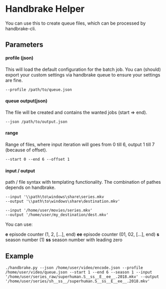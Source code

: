 # Handbrake Helper

You can use this to create queue files, which can be processed by handbrake-cli.

## Parameters


#### profile (json)

This will load the default configuration for the batch job. You can (should) export your custom settings via handbrake queue to ensure your settings are fine.

```--profile /path/to/queue.json```


#### queue output(json)

The file will be created and contains the wanted jobs (start => end).

```--json /path/to/output.json```


#### range

Range of files, where input iteration will goes from 0 till 6, output 1 till 7 (because of offset).

```--start 0 --end 6 --offset 1```


#### input / output

path / file syntax with templating functionality. The combination of pathes depends on handbrake.

```
--input '\\path\to\windows\share\series.mkv
--output '\\path\to\windows\share\destination.mkv'

--input '/home/user/movies/series.mkv'
--output '/home/user/my_destination/dest.mkv'
```

You can use:

__e__ episode counter (1, 2, [...], end)
__ee__ episode counter (01, 02, [...], end)
__s__ season number (1)
__ss__ season number with leading zero


## Example

```
./handbrake.py --json /home/user/video/encode.json --profile /home/user/video/queue.json --start 1 --end 6 --season 1 --input '/home/user/series_raw/superhuman.S__ss__E__ee__.2018.mkv' --output '/home/user/series/sh__ss__/superhuman.S__ss__E__ee__.2018.mkv'
```
